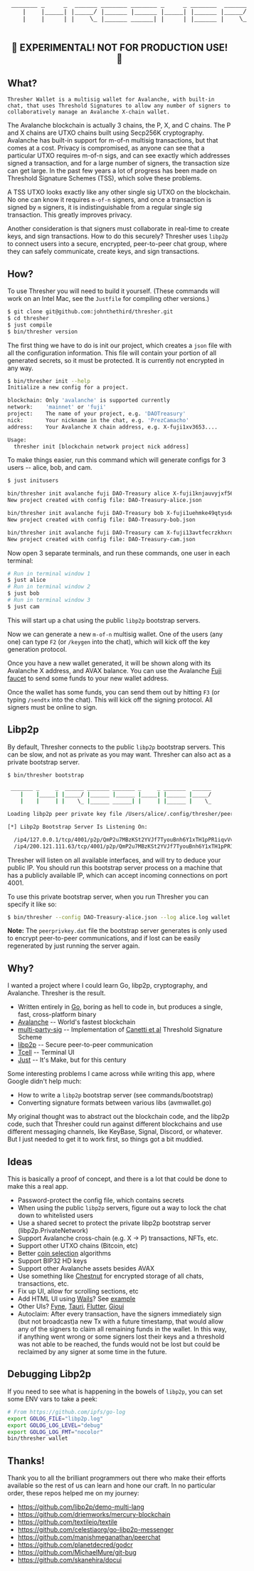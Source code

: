 <pre style="text-align: center; display: inline-block;font-family: MonoLisa, Menlo, Monaco, 'Courier New',monospace; font-size: 14px !important; line-height: 16px !important; letter-spacing: 0px;">
 _______ _     _  ______ _______ _______ _     _ _______  ______
    |    |_____| |_____/ |______ |______ |_____| |______ |_____/
    |    |     | |    \_ |______ ______| |     | |______ |    \_
</pre>
<br>
<h2 align="center">🚧 EXPERIMENTAL! NOT FOR PRODUCTION USE! 🚧<h2>

## What?

`Thresher Wallet is a multisig wallet for Avalanche, with built-in chat, that uses Threshold Signatures to allow any number of signers to collaboratively manage an Avalanche X-chain wallet.`

The Avalanche blockchain is actually 3 chains, the P, X, and C chains. The P and X chains are UTXO chains built using Secp256K cryptography. Avalanche has built-in support for m-of-n multisig transactions, but that comes at a cost. Privacy is compromised, as anyone can see that a particular UTXO requires m-of-n sigs, and can see exactly which addresses signed a transaction, and for a large number of signers, the transaction size can get large. In the past few years a lot of progress has been made on Threshold Signature Schemes (TSS), which solve these problems.

A TSS UTXO looks exactly like any other single sig UTXO on the blockchain. No one can know it requires `m-of-n` signers, and once a transaction is signed by `m` signers, it is indistinguishable from a regular single sig transaction. This greatly improves privacy.

Another consideration is that signers must collaborate in real-time to create keys, and sign transactions. How to do this securely? Thresher uses `libp2p` to connect users into a secure, encrypted, peer-to-peer chat group, where they can safely communicate, create keys, and sign transactions.

## How?

To use Thresher you will need to build it yourself. (These commands will work on an Intel Mac, see the `Justfile` for compiling other versions.)

```bash
$ git clone git@github.com:johnthethird/thresher.git
$ cd thresher
$ just compile
$ bin/thresher version
```

The first thing we have to do is init our project, which creates a `json` file with all the configuration information. This file will contain your portion of all generated secrets, so it must be protected. It is currently not encrypted in any way.

```bash
$ bin/thresher init --help
Initialize a new config for a project.

blockchain: Only 'avalanche' is supported currently
network:    'mainnet' or 'fuji'
project:    The name of your project, e.g. 'DAOTreasury'
nick:       Your nickname in the chat, e.g. 'PrezCamacho'
address:    Your Avalanche X chain address, e.g. X-fuji1xv3653....

Usage:
  thresher init [blockchain network project nick address]
```

To make things easier, run this command which will generate configs for 3 users -- alice, bob, and cam.

```bash
$ just initusers

bin/thresher init avalanche fuji DAO-Treasury alice X-fuji1knjauvyjxf56tavysqnf9zxds084588nqja7j4
New project created with config file: DAO-Treasury-alice.json

bin/thresher init avalanche fuji DAO-Treasury bob X-fuji1uehmke49qtysde4p2ehvnpvp7sc6j8xdntrma0
New project created with config file: DAO-Treasury-bob.json

bin/thresher init avalanche fuji DAO-Treasury cam X-fuji13avtfecrzkhxrd8mxqcd0ehctsvqh99y6xjnr2
New project created with config file: DAO-Treasury-cam.json
```

Now open 3 separate terminals, and run these commands, one user in each terminal:

```bash
# Run in terminal window 1
$ just alice
# Run in terminal window 2
$ just bob
# Run in terminal window 3
$ just cam
```

This will start up a chat using the public `libp2p` bootstrap servers.

Now we can generate a new `m-of-n` multisig wallet. One of the users (any one) can type `F2` (or `/keygen` into the chat), which will kick off the key generation protocol.

Once you have a new wallet generated, it will be shown along with its Avalanche X address, and AVAX balance. You can use the Avalanche [Fuji faucet](https://faucet.avax-test.network/) to send some funds to your new wallet address.

Once the wallet has some funds, you can send them out by hitting `F3` (or typing `/sendtx` into the chat). This will kick off the signing protocol. All signers must be online to sign.

## Libp2p

By default, Thresher connects to the public `libp2p` bootstrap servers. This can be slow, and not as private as you may want. Thresher can also act as a private bootstrap server.

```bash
$ bin/thresher bootstrap

 _______ _     _  ______ _______ _______ _     _ _______  ______
    |    |_____| |_____/ |______ |______ |_____| |______ |_____/
    |    |     | |    \_ |______ ______| |     | |______ |    \_

Loading libp2p peer private key file /Users/alice/.config/thresher/peerprivkey.dat

[*] Libp2p Bootstrap Server Is Listening On:

  /ip4/127.0.0.1/tcp/4001/p2p/QmP2u7MBzKSt2YVJf7TyouBnh6Y1xTH1pPR1iqvVv3r8pq
  /ip4/200.121.111.63/tcp/4001/p2p/QmP2u7MBzKSt2YVJf7TyouBnh6Y1xTH1pPR1iqvVv3r8pq
```

Thresher will listen on all available interfaces, and will try to deduce your public IP. You should run this bootstrap server process on a machine that has a publicly available IP, which can accept incoming connections on port 4001.

To use this private bootstrap server, when you run Thresher you can specify it like so:

```bash
$ bin/thresher --config DAO-Treasury-alice.json --log alice.log wallet --bootstrap /ip4/200.121.111.63/tcp/4001/p2p/QmP2u7MBzKSt2YVJf7TyouBnh6Y1xTH1pPR1iqvVv3r8pq
```

**Note:** The `peerprivkey.dat` file the bootstrap server generates is only used to encrypt peer-to-peer communications, and if lost can be easily regenerated by just running the server again.

## Why?

I wanted a project where I could learn Go, libp2p, cryptography, and Avalanche. Thresher is the result.

- Written entirely in [Go](https://golang.org/), boring as hell to code in, but produces a single, fast, cross-platform binary
- [Avalanche](https://github.com/ava-labs/avalanchego) -- World's fastest blockchain
- [multi-party-sig](https://github.com/taurusgroup/multi-party-sig) -- Implementation of [Canetti et al](https://eprint.iacr.org/2021/060) Threshold Signature Scheme
- [libp2p](https://github.com/libp2p) -- Secure peer-to-peer communication
- [Tcell](https://github.com/gdamore/tcell) -- Terminal UI
- [Just](https://github.com/casey/just) -- It's Make, but for this century

Some interesting problems I came across while writing this app, where Google didn't help much:

- How to write a `libp2p` bootstrap server (see commands/bootstrap)
- Converting signature formats between various libs (avmwallet.go)

My original thought was to abstract out the blockchain code, and the libp2p code, such that Thresher could run against different blockchains and use different messaging channels, like KeyBase, Signal, Discord, or whatever. But I just needed to get it to work first, so things got a bit muddied.

## Ideas

This is basically a proof of concept, and there is a lot that could be done to make this a real app.

- Password-protect the config file, which contains secrets
- When using the public `libp2p` servers, figure out a way to lock the chat down to whitelisted users
- Use a shared secret to protect the private libp2p bootstrap server (libp2p.PrivateNetwork)
- Support Avalanche cross-chain (e.g. X -> P) transactions, NFTs, etc.
- Support other UTXO chains (Bitcoin, etc)
- Better [coin selection](https://github.com/bitcoin/bitcoin/blob/master/src/wallet/coinselection.cpp#L21) algorithms
- Support BIP32 HD keys
- Support other Avalanche assets besides AVAX
- Use something like [Chestnut](https://github.com/jrapoport/chestnut) for encrypted storage of all chats, transactions, etc.
- Fix up UI, allow for scrolling sections, etc
- Add HTML UI using [Wails](https://wails.app/)? See [example](https://github.com/matryer/xbar/blob/main/app/command_service.go)
- Other UIs? [Fyne](https://github.com/fyne-io/fyne), [Tauri](https://github.com/tauri-apps/tauri), [Flutter](https://github.com/go-flutter-desktop/go-flutter), [Gioui](https://gioui.org/)
- Autoclaim: After every transaction, have the signers immediately sign (but not broadcast)a new Tx with a future timestamp, that would allow any of the signers to claim all remaining funds in the wallet. In this way, if anything went wrong or some signers lost their keys and a threshold was not able to be reached, the funds would not be lost but could be reclaimed by any signer at some time in the future.

## Debugging Libp2p

If you need to see what is happening in the bowels of `libp2p`, you can set some ENV vars to take a peek:

```bash
# From https://github.com/ipfs/go-log
export GOLOG_FILE="libp2p.log"
export GOLOG_LOG_LEVEL="debug"
export GOLOG_LOG_FMT="nocolor"
bin/thresher wallet
```

## Thanks!

Thank you to all the brilliant programmers out there who make their efforts available so the rest of us can learn and hone our craft. In no particular order, these repos helped me on my journey:

- https://github.com/libp2p/demo-multi-lang
- https://github.com/driemworks/mercury-blockchain
- https://github.com/textileio/textile
- https://github.com/celestiaorg/go-libp2p-messenger
- https://github.com/manishmeganathan/peerchat
- https://github.com/planetdecred/godcr
- https://github.com/MichaelMure/git-bug
- https://github.com/skanehira/docui
